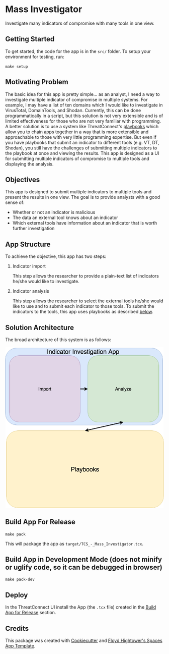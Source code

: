 # Mass Investigator

Investigate many indicators of compromise with many tools in one view.

## Getting Started

To get started, the code for the app is in the `src/` folder. To setup your environment for testing, run:

```
make setup
```

## Motivating Problem

The basic idea for this app is pretty simple... as an analyst, I need a way to investigate multiple indicator of compromise in multiple systems. For example, I may have a list of ten domains which I would like to investigate in VirusTotal, DomainTools, and Shodan. Currently, this can be done programmatically in a script, but this solution is not very extensible and is of limited effectiveness for those who are not very familiar with programming. A better solution is to use a system like ThreatConnect's [playbooks](https://threatconnect.com/intelligence-driven-orchestration/) which allow you to chain apps together in a way that is more extensible and approachable to those with very little programming expertise. But even if you have playbooks that submit an indicator to different tools (e.g. VT, DT, Shodan), you still have the challenges of submitting multiple indicators to the playbook at once and viewing the results. This app is designed as a UI for submitting multiple indicators of compromise to multiple tools and displaying the analysis.

## Objectives

This app is designed to submit multiple indicators to multiple tools and present the results in one view. The goal is to provide analysts with a good sense of:

- Whether or not an indicator is malicious
- The data an external tool knows about an indicator
- Which external tools have information about an indicator that is worth further investigation

## App Structure

To achieve the objective, this app has two steps:

1. Indicator import

    This step allows the researcher to provide a plain-text list of indicators he/she would like to investigate.

2. Indicator analysis

    This step allows the researcher to select the external tools he/she would like to use and to submit each indicator to those tools. To submit the indicators to the tools, this app uses playbooks as described [below](#solution-architecture).

## Solution Architecture

The broad architecture of this system is as follows:

![This app uses playbooks to investigate indicators](app_structure.png)

## Build App For Release

```
make pack
```

This will package the app as `target/TCS_-_Mass_Investigator.tcx`.

## Build App in Development Mode (does not minify or uglify code, so it can be debugged in browser)

```
make pack-dev
```

## Deploy

In the ThreatConnect UI install the App (the `.tcx` file) created in the [Build App for Release](#build-app-for-release) section.

## Credits

This package was created with [Cookiecutter](https://github.com/audreyr/cookiecutter) and [Floyd Hightower's Spaces App Template](https://github.com/fhightower-templates/threatconnect-angular-spaces-template).
